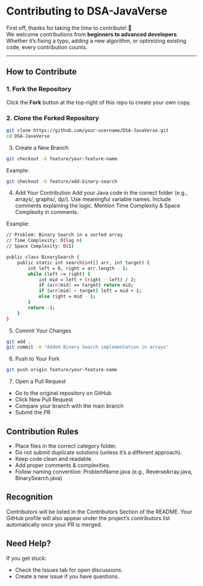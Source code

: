 # Contributing to DSA-JavaVerse

First off, thanks for taking the time to contribute! 🎉  
We welcome contributions from **beginners to advanced developers**. Whether it’s fixing a typo, adding a new algorithm, or optimizing existing code, every contribution counts.

---

## How to Contribute

### 1. Fork the Repository
Click the **Fork** button at the top-right of this repo to create your own copy.

### 2. Clone the Forked Repository
```bash
git clone https://github.com/your-username/DSA-JavaVerse.git
cd DSA-JavaVerse
```
3. Create a New Branch
```bash
git checkout -b feature/your-feature-name
```
Example:
```bash
git checkout -b feature/add-binary-search
```
4. Add Your Contribution
Add your Java code in the correct folder (e.g., arrays/, graphs/, dp/).
Use meaningful variable names.
Include comments explaining the logic.
Mention Time Complexity & Space Complexity in comments.

Example:
```bash
// Problem: Binary Search in a sorted array
// Time Complexity: O(log n)
// Space Complexity: O(1)

public class BinarySearch {
    public static int search(int[] arr, int target) {
        int left = 0, right = arr.length - 1;
        while (left <= right) {
            int mid = left + (right - left) / 2;
            if (arr[mid] == target) return mid;
            if (arr[mid] < target) left = mid + 1;
            else right = mid - 1;
        }
        return -1;
    }
}
```
5. Commit Your Changes
```bash
git add .
git commit -m "Added Binary Search implementation in arrays"
```
6. Push to Your Fork
```bash
git push origin feature/your-feature-name
```
7. Open a Pull Request
- Go to the original repository on GitHub
- Click New Pull Request
- Compare your branch with the main branch
- Submit the PR 

 ## Contribution Rules
- Place files in the correct category folder.
- Do not submit duplicate solutions (unless it’s a different approach).
- Keep code clean and readable.
- Add proper comments & complexities.
- Follow naming convention:
   ProblemName.java (e.g., ReverseArray.java, BinarySearch.java)

## Recognition
Contributors will be listed in the Contributors Section of the README.
Your GitHub profile will also appear under the project’s contributors list automatically once your PR is merged. 

## Need Help?
If you get stuck:
- Check the Issues tab for open discussions.
- Create a new issue if you have questions.
